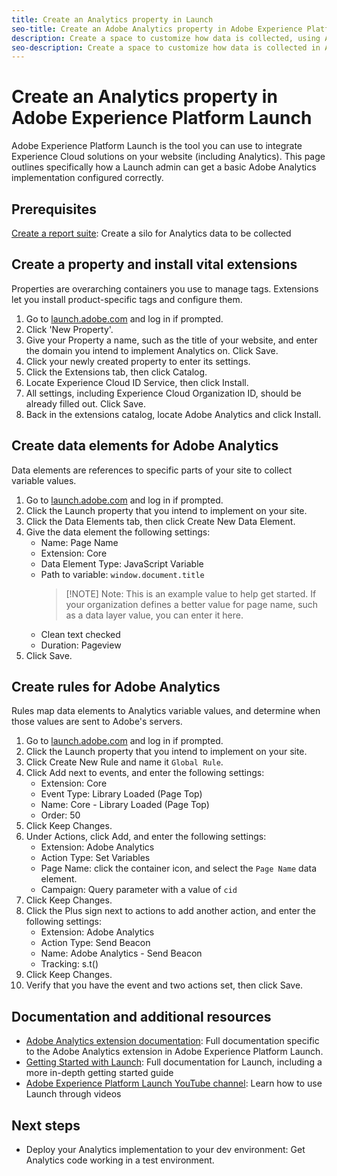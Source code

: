 ```yaml
---
title: Create an Analytics property in Launch
seo-title: Create an Adobe Analytics property in Adobe Experience Platform Launch
description: Create a space to customize how data is collected, using Adobe Experience Platform Launch.
seo-description: Create a space to customize how data is collected in Adobe Analytics, using Adobe Experience Platform Launch.
---
```


# Create an Analytics property in Adobe Experience Platform Launch

Adobe Experience Platform Launch is the tool you can use to integrate Experience Cloud solutions on your website (including Analytics). This page outlines specifically how a Launch admin can get a basic Adobe Analytics implementation configured correctly.

## Prerequisites

[Create a report suite](../../admin/admin-console/create-report-suite.md): Create a silo for Analytics data to be collected

## Create a property and install vital extensions

Properties are overarching containers you use to manage tags. Extensions let you install product-specific tags and configure them.

1. Go to [launch.adobe.com](https://launch.adobe.com) and log in if prompted.
1. Click 'New Property'.
1. Give your Property a name, such as the title of your website, and enter the domain you intend to implement Analytics on. Click Save.
1. Click your newly created property to enter its settings.
1. Click the Extensions tab, then click Catalog.
1. Locate Experience Cloud ID Service, then click Install.
1. All settings, including Experience Cloud Organization ID, should be already filled out. Click Save.
1. Back in the extensions catalog, locate Adobe Analytics and click Install.

## Create data elements for Adobe Analytics

Data elements are references to specific parts of your site to collect variable values.

1. Go to [launch.adobe.com](https://launch.adobe.com) and log in if prompted.
2. Click the Launch property that you intend to implement on your site.
3. Click the Data Elements tab, then click Create New Data Element.
4. Give the data element the following settings:
   - Name: Page Name
   - Extension: Core
   - Data Element Type: JavaScript Variable
   - Path to variable: `window.document.title`
      > [!NOTE] Note: This is an example value to help get started. If your organization defines a better value for page name, such as a data layer value, you can enter it here.
   - Clean text checked
   - Duration: Pageview
5. Click Save.

## Create rules for Adobe Analytics

Rules map data elements to Analytics variable values, and determine when those values are sent to Adobe's servers.

1. Go to [launch.adobe.com](https://launch.adobe.com) and log in if prompted.
1. Click the Launch property that you intend to implement on your site.
1. Click Create New Rule and name it `Global Rule`.
1. Click Add next to events, and enter the following settings:
   - Extension: Core
   - Event Type: Library Loaded (Page Top)
   - Name: Core - Library Loaded (Page Top)
   - Order: 50
1. Click Keep Changes.
1. Under Actions, click Add, and enter the following settings:
   - Extension: Adobe Analytics
   - Action Type: Set Variables
   - Page Name: click the container icon, and select the `Page Name` data element.
   - Campaign: Query parameter with a value of `cid`
1. Click Keep Changes.
1. Click the Plus sign next to actions to add another action, and enter the following settings:
   - Extension: Adobe Analytics
   - Action Type: Send Beacon
   - Name: Adobe Analytics - Send Beacon
   - Tracking: s.t()
1. Click Keep Changes.
1. Verify that you have the event and two actions set, then click Save.

## Documentation and additional resources

- [Adobe Analytics extension documentation](https://docs.adobelaunch.com/extension-reference/web/adobe-analytics-extension): Full documentation specific to the Adobe Analytics extension in Adobe Experience Platform Launch.
- [Getting Started with Launch](https://docs.adobelaunch.com/getting-started): Full documentation for Launch, including a more in-depth getting started guide
- [Adobe Experience Platform Launch YouTube channel](https://www.youtube.com/channel/UCa84ntcvYhPArOBsZIRE2Jw/videos?view=0&shelf_id=0&sort=dd): Learn how to use Launch through videos

## Next steps

- Deploy your Analytics implementation to your dev environment: Get Analytics code working in a test environment.